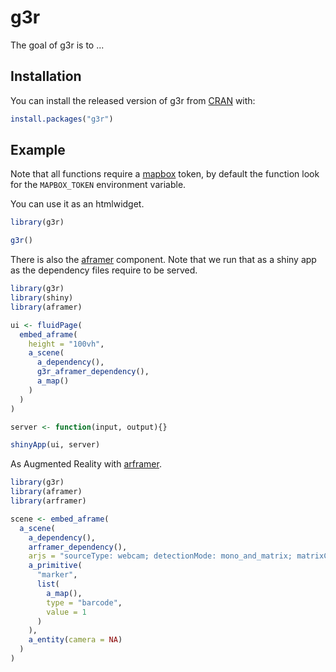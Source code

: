 
# g3r

<!-- badges: start -->
<!-- badges: end -->

The goal of g3r is to ...

## Installation

You can install the released version of g3r from [CRAN](https://CRAN.R-project.org) with:

``` r
install.packages("g3r")
```

## Example

Note that all functions require a [mapbox](https://www.mapbox.com/) token, by default the function look for the `MAPBOX_TOKEN` environment variable.

You can use it as an htmlwidget.

```r
library(g3r)

g3r()
```

There is also the [aframer](https://aframer.john-coene.com/) component. Note that we run that as a shiny app as the dependency files require to be served.

``` r
library(g3r)
library(shiny)
library(aframer)

ui <- fluidPage(
  embed_aframe(
    height = "100vh",
    a_scene(
      a_dependency(),
      g3r_aframer_dependency(),
      a_map()
    )
  )
)

server <- function(input, output){}

shinyApp(ui, server)
```

As Augmented Reality with [arframer](https://arframer.john-coene.com/).

```r
library(g3r)
library(aframer)
library(arframer)

scene <- embed_aframe(
  a_scene(
    a_dependency(),
    arframer_dependency(),
    arjs = "sourceType: webcam; detectionMode: mono_and_matrix; matrixCodeType: 3x3; debugUIEnabled: false;",
    a_primitive(
      "marker",
      list(
        a_map(),
        type = "barcode",
        value = 1
      )
    ),
    a_entity(camera = NA)
  )
)
```